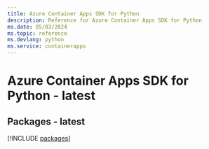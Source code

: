 ```yaml
---
title: Azure Container Apps SDK for Python
description: Reference for Azure Container Apps SDK for Python
ms.date: 05/03/2024
ms.topic: reference
ms.devlang: python
ms.service: containerapps
---
```

# Azure Container Apps SDK for Python - latest
## Packages - latest
[!INCLUDE [packages](container-apps-index.md)]